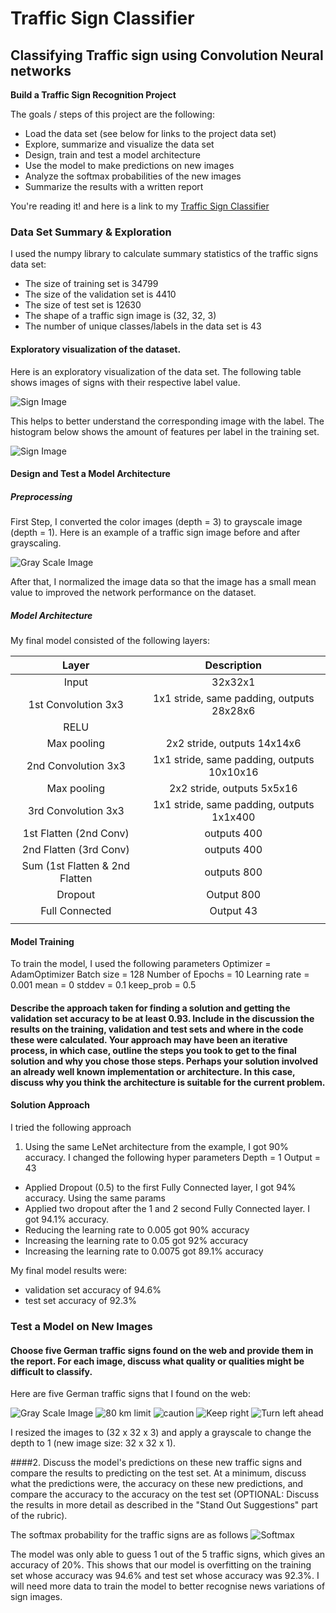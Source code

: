# **Traffic Sign Classifier** 

## Classifying Traffic sign using Convolution Neural networks


**Build a Traffic Sign Recognition Project**

The goals / steps of this project are the following:
* Load the data set (see below for links to the project data set)
* Explore, summarize and visualize the data set
* Design, train and test a model architecture
* Use the model to make predictions on new images
* Analyze the softmax probabilities of the new images
* Summarize the results with a written report


You're reading it! and here is a link to my [Traffic Sign Classifier](https://github.com/dimonge/Traffic-Sign-Classifier/blob/master/Traffic_Sign_Classifier.ipynb)

### Data Set Summary & Exploration

I used the numpy library to calculate summary statistics of the traffic
signs data set:

* The size of training set is 34799
* The size of the validation set is 4410
* The size of test set is 12630
* The shape of a traffic sign image is (32, 32, 3)
* The number of unique classes/labels in the data set is 43

#### Exploratory visualization of the dataset.

Here is an exploratory visualization of the data set. The following table shows images of signs with their respective label value.

![Sign Image](./sign_image.png)

This helps to better understand the corresponding image with the label. The histogram below shows the amount of features per label in the training set. 

![Sign Image](./features_label_histogram.png)

#### Design and Test a Model Architecture

##### Preprocessing

First Step, I converted the color images (depth = 3) to grayscale image (depth = 1). Here is an example of a traffic sign image before and after grayscaling.

![Gray Scale Image](./grayscale_img.png)

After that, I normalized the image data so that the image has a small mean value to improved the network performance on the dataset.

##### Model Architecture

My final model consisted of the following layers:

| Layer         		|     Description	        					| 
|:---------------------:|:---------------------------------------------:| 
| Input         		| 32x32x1   							| 
| 1st Convolution 3x3   | 1x1 stride, same padding, outputs 28x28x6 	|
| RELU					|												|
| Max pooling	      	| 2x2 stride,  outputs 14x14x6 					|
| 2nd Convolution 3x3	| 1x1 stride, same padding, outputs 10x10x16    |
| Max pooling	      	| 2x2 stride,  outputs 5x5x16 				    |
| 3rd Convolution 3x3	| 1x1 stride, same padding, outputs 1x1x400     |
| 1st Flatten (2nd Conv) 	| outputs 400 	 	   	 	   	 	   	 	|
| 2nd Flatten (3rd Conv)  	| outputs 400 	 	   	 	   	 	   	 	|
| Sum (1st Flatten & 2nd Flatten | outputs 800  						|
|	Dropout		        |  Output 800									|
|	Full Connected      | Output 43										|
|						|												|
 
#### Model Training

To train the model, I used the following parameters
Optimizer = AdamOptimizer
Batch size = 128
Number of Epochs = 10
Learning rate = 0.001
mean = 0
stddev = 0.1
keep_prob = 0.5

#### Describe the approach taken for finding a solution and getting the validation set accuracy to be at least 0.93. Include in the discussion the results on the training, validation and test sets and where in the code these were calculated. Your approach may have been an iterative process, in which case, outline the steps you took to get to the final solution and why you chose those steps. Perhaps your solution involved an already well known implementation or architecture. In this case, discuss why you think the architecture is suitable for the current problem.

#### Solution Approach
I tried the following approach 
1. Using the same LeNet architecture from the example, I got 90% accuracy. I changed the following hyper parameters
  Depth = 1
  Output = 43
* Applied Dropout (0.5) to the first Fully Connected layer, I got 94% accuracy. Using the same params
* Applied two dropout after the 1 and 2 second Fully Connected layer. I got 94.1% accuracy. 
* Reducing the learning rate to 0.005 got 90% accuracy
* Increasing the learning rate to 0.05 got 92% accuracy
* Increasing the learning rate to 0.0075 got 89.1% accuracy

My final model results were:
* validation set accuracy of 94.6%
* test set accuracy of 92.3%

### Test a Model on New Images

#### Choose five German traffic signs found on the web and provide them in the report. For each image, discuss what quality or qualities might be difficult to classify.

Here are five German traffic signs that I found on the web:

![Gray Scale Image](./new_traffic_sign/3.png) ![80 km limit](./new_traffic_sign/80-limit.png) ![caution](./new_traffic_sign/caution.png) 
![Keep right](./new_traffic_sign/keep-right.png) ![Turn left ahead](./new_traffic_sign/turn-left-ahead.png)

I resized the images to (32 x 32 x 3) and apply a grayscale to change the depth to 1 (new image size: 32 x 32 x 1). 

####2. Discuss the model's predictions on these new traffic signs and compare the results to predicting on the test set. At a minimum, discuss what the predictions were, the accuracy on these new predictions, and compare the accuracy to the accuracy on the test set (OPTIONAL: Discuss the results in more detail as described in the "Stand Out Suggestions" part of the rubric).

The softmax probability for the traffic signs are as follows
![Softmax](./softmax-prob.png)

The model was only able to guess 1 out of the 5 traffic signs, which gives an accuracy of 20%. This shows that our model is overfitting on the training set whose accuracy was 94.6% and test set whose accuracy was 92.3%. I will need more data to train the model to better recognise news variations of sign images.
